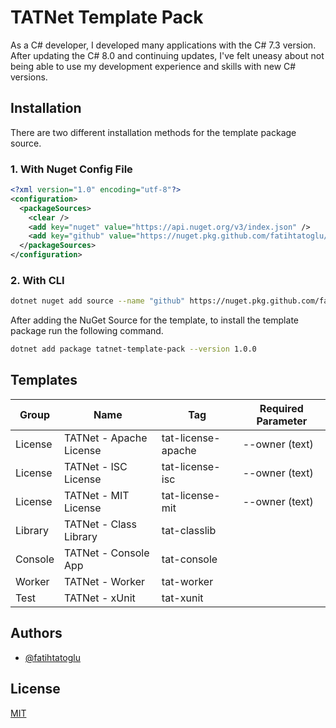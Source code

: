 # TATNet Template Pack

As a C# developer, I developed many applications with the C# 7.3 version. After updating the C# 8.0 and continuing updates, I've felt uneasy about not being able to use my development experience and skills with new C# versions.

## Installation

There are two different installation methods for the template package source.

### 1. With Nuget Config File

```xml
<?xml version="1.0" encoding="utf-8"?>
<configuration>
  <packageSources>
    <clear />
    <add key="nuget" value="https://api.nuget.org/v3/index.json" />
    <add key="github" value="https://nuget.pkg.github.com/fatihtatoglu/index.json" />
  </packageSources>
</configuration>
```

### 2. With CLI

```bash
dotnet nuget add source --name "github" https://nuget.pkg.github.com/fatihtatoglu/index.json
```

After adding the NuGet Source for the template, to install the template package run the following command.

```bash
dotnet add package tatnet-template-pack --version 1.0.0
```

## Templates

| Group   | Name                    |  Tag                | Required Parameter |
| ------- | ----------------------- | ------------------- | ------------------ |
| License | TATNet - Apache License | tat-license-apache  | --owner (text)     |
| License | TATNet - ISC License    | tat-license-isc     | --owner (text)     |
| License | TATNet - MIT License    | tat-license-mit     | --owner (text)     |
| Library | TATNet - Class Library  | tat-classlib        |                    |
| Console | TATNet - Console App    | tat-console         |                    |
| Worker  | TATNet - Worker         | tat-worker          |                    |
| Test    | TATNet - xUnit          | tat-xunit           |                    |

## Authors

- [@fatihtatoglu](https://www.github.com/fatihtatoglu)

## License

[MIT](https://choosealicense.com/licenses/mit/)
